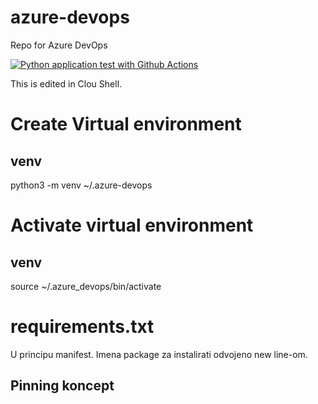 # azure-devops
Repo for Azure DevOps

[![Python application test with Github Actions](https://github.com/vradicevic/azure-devops/actions/workflows/main.yml/badge.svg)](https://github.com/vradicevic/azure-devops/actions/workflows/main.yml)

This is edited in Clou Shell.


# Create Virtual environment
## venv
python3 -m venv ~/.azure-devops

# Activate virtual environment
## venv
source ~/.azure_devops/bin/activate


# requirements.txt
U principu manifest. Imena package za instalirati odvojeno new line-om. 

## Pinning koncept
